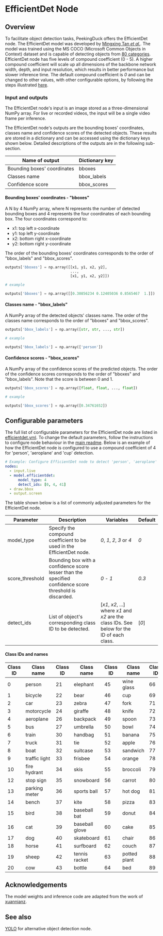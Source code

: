 # EfficientDet Node

## Overview

To facilitate object detection tasks, PeekingDuck offers the EfficientDet node. The EfficientDet model was developed by [Mingxing Tan _et al._](https://arxiv.org/pdf/1911.09070.pdf). The model was trained using the MS COCO (Microsoft Common Objects in Context) dataset and is capable of detecting objects from [80 categories](#Class-IDs-and-names). EfficientDet node has five levels of compound coefficient (0 - 5). A higher compound coefficient will scale up all dimensions of the backbone network width, depth, and input resolution, which results in better performance but slower inference time. The default compound coefficient is _0_ and can be changed to other values, with other configurable options, by following the steps illustrated [here](#Configurable-parameters).

### Input and outputs

The EfficientDet node's input is an image stored as a three-dimensional NumPy array. For live or recorded videos, the input will be a single video frame per inference.

The EfficientDet node's outputs are the bounding boxes' coordinates, classes name and confidence scores of the detected objects. These results are stored in a dictionary and can be accessed using the dictionary keys shown below. Detailed descriptions of the outputs are in the following sub-section.

| Name of output              | Dictionary key |
| --------------------------- | -------------- |
| Bounding boxes' coordinates | bboxes         |
| Classes name                | bbox_labels    |
| Confidence score            | bbox_scores    |

#### Bounding boxes' coordinates - "bboxes"

A N by 4 NumPy array, where N represents the number of detected bounding boxes and 4 represents the four coordinates of each bounding box. The four coordinates correspond to:

- x1: top left x-coordinate
- y1: top left y-coordinate
- x2: bottom right x-coordinate
- y2: bottom right y-coordinate

The order of the bounding boxes' coordinates corresponds to the order of "bbox_labels" and "bbox_scores".

```python
outputs['bboxes'] = np.array([[x1, y1, x2, y2],
                              ...,
                              [x1, y1, x2, y2]])

# example

outputs['bboxes'] = np.array([[0.30856234 0.12405036 0.8565467  1.]])
```

#### Classes name - "bbox_labels"

A NumPy array of the detected objects' classes name. The order of the classes name corresponds to the order of "bboxes" and "bbox_scores".

```python
outputs['bbox_labels'] = np.array([str, str, ..., str])

# example

outputs['bbox_labels'] = np.array(['person'])
```

#### Confidence scores - "bbox_scores"

A NumPy array of the confidence scores of the predicted objects. The order of the confidence scores corresponds to the order of "bboxes" and "bbox_labels". Note that the score is between 0 and 1.

```python
outputs['bbox_scores'] = np.array([float, float, ..., float])

# example

outputs['bbox_scores'] = np.array([0.34761652])
```

## Configurable parameters

The full list of configurable parameters for the EfficientDet node are listed in [efficientdet.yml](https://github.com/aimakerspace/PeekingDuck/blob/dev/peekingduck/configs/model/efficientdet.yml). To change the default parameters, follow the instructions to configure node behaviour in the [main readme](https://github.com/aimakerspace/PeekingDuck). Below is an example of how the EfficientDet node is configured to use a compound coefficient of 4 for 'person', 'aeroplane' and 'cup' detection.

```yaml
# Example: Configure EfficientDet node to detect 'person', 'aeroplane' and 'cup' using a compound coefficient of 4
nodes:
  - input.live
  - model.efficientdet:
      model_type: 4
      detect_ids: [0, 4, 41]
  - draw.bbox
  - output.screen
```

The table shown below is a list of commonly adjusted parameters for the EfficientDet node.

| Parameter       | Description                                                                                             | Variables                                                                                    | Default |
| --------------- | ------------------------------------------------------------------------------------------------------- | -------------------------------------------------------------------------------------------- | ------- |
| model_type      | Specify the compound coefficient to be used in the EfficientDet node.                                   | _0_, _1_, _2_, _3_ or _4_                                                                    | _0_     |
| score_threshold | Bounding box with a confidence score lesser than the specified confidence score threshold is discarded. | _0_ - _1_                                                                                    | _0.3_   |
| detect_ids      | List of object's corresponding class ID to be detected.                                                 | [_x1_, _x2_, ...] where _x1_ and _x2_ are the class IDs. See below for the ID of each class. | [_0_]   |

#### Class IDs and names

| Class ID | Class name    | Class ID | Class name     | Class ID | Class name   | Class ID | Class name   |
| -------- | ------------- | -------- | -------------- | -------- | ------------ | -------- | ------------ |
| 0        | person        | 21       | elephant       | 45       | wine glass   | 66       | dining table |
| 1        | bicycle       | 22       | bear           | 46       | cup          | 69       | toilet       |
| 2        | car           | 23       | zebra          | 47       | fork         | 71       | tv           |
| 3        | motorcycle    | 24       | giraffe        | 48       | knife        | 72       | laptop       |
| 4        | aeroplane     | 26       | backpack       | 49       | spoon        | 73       | mouse        |
| 5        | bus           | 27       | umbrella       | 50       | bowl         | 74       | remote       |
| 6        | train         | 30       | handbag        | 51       | banana       | 75       | keyboard     |
| 7        | truck         | 31       | tie            | 52       | apple        | 76       | cell phone   |
| 8        | boat          | 32       | suitcase       | 53       | sandwich     | 77       | microwave    |
| 9        | traffic light | 33       | frisbee        | 54       | orange       | 78       | oven         |
| 10       | fire hydrant  | 34       | skis           | 55       | broccoli     | 79       | toaster      |
| 12       | stop sign     | 35       | snowboard      | 56       | carrot       | 80       | sink         |
| 13       | parking meter | 36       | sports ball    | 57       | hot dog      | 81       | refrigerator |
| 14       | bench         | 37       | kite           | 58       | pizza        | 83       | book         |
| 15       | bird          | 38       | baseball bat   | 59       | donut        | 84       | clock        |
| 16       | cat           | 39       | baseball glove | 60       | cake         | 85       | vase         |
| 17       | dog           | 40       | skateboard     | 61       | chair        | 86       | scissors     |
| 18       | horse         | 41       | surfboard      | 62       | couch        | 87       | teddy bear   |
| 19       | sheep         | 42       | tennis racket  | 63       | potted plant | 88       | hair drier   |
| 20       | cow           | 43       | bottle         | 64       | bed          | 89       | toothbrush   |

## Acknowledgements

The model weights and inference code are adapted from the work of [xuannianz](https://github.com/xuannianz/EfficientDet).

## See also

[YOLO](https://github.com/aimakerspace/PeekingDuck/blob/dev/docs/source/models/yolo.md) for alternative object detection node.

